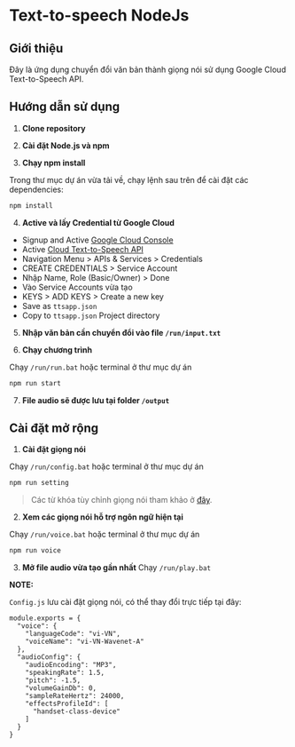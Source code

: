 # Text-to-speech NodeJs

## Giới thiệu

Đây là ứng dụng chuyển đổi văn bản thành giọng nói sử dụng Google Cloud Text-to-Speech API.

## Hướng dẫn sử dụng

1. **Clone repository**

2. **Cài đặt Node.js và npm**

3. **Chạy npm install**

Trong thư mục dự án vừa tải về, chạy lệnh sau trên để cài đặt các dependencies:

```bash
npm install
```

4. **Active và lấy Credential từ Google Cloud**

- Signup and Active [Google Cloud Console](https://console.cloud.google.com/)
- Active [Cloud Text-to-Speech API](https://console.cloud.google.com/marketplace/product/google/texttospeech.googleapis.com)
- Navigation Menu > APIs & Services > Credentials
- CREATE CREDENTIALS > Service Account
- Nhập Name, Role (Basic/Owner) > Done
- Vào Service Accounts vừa tạo
- KEYS > ADD KEYS > Create a new key
- Save as `ttsapp.json`
- Copy to `ttsapp.json` Project directory

5. **Nhập văn bản cần chuyển đổi vào file `/run/input.txt`**

6. **Chạy chương trình**

Chạy `/run/run.bat` hoặc terminal ở thư mục dự án

```bash
npm run start
```

7.  **File audio sẽ được lưu tại folder `/output`**

## Cài đặt mở rộng

1. **Cài đặt giọng nói**

Chạy `/run/config.bat` hoặc terminal ở thư mục dự án

```bash
npm run setting
```

> Các từ khóa tùy chỉnh giọng nói tham khảo ở [đây](https://cloud.google.com/text-to-speech/docs/).

2. **Xem các giọng nói hỗ trợ ngôn ngữ hiện tại**

Chạy `/run/voice.bat` hoặc terminal ở thư mục dự án

```bash
npm run voice
```

3. **Mở file audio vừa tạo gần nhất**
   Chạy `/run/play.bat`

**NOTE:**

`Config.js` lưu cài đặt giọng nói, có thể thay đổi trực tiếp tại đây:

```
module.exports = {
  "voice": {
    "languageCode": "vi-VN",
    "voiceName": "vi-VN-Wavenet-A"
  },
  "audioConfig": {
    "audioEncoding": "MP3",
    "speakingRate": 1.5,
    "pitch": -1.5,
    "volumeGainDb": 0,
    "sampleRateHertz": 24000,
    "effectsProfileId": [
      "handset-class-device"
    ]
  }
}
```
